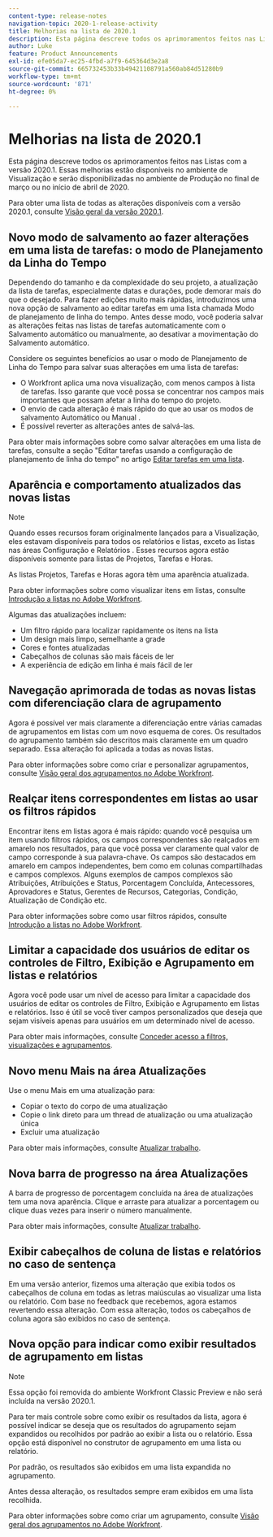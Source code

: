 ```yaml
---
content-type: release-notes
navigation-topic: 2020-1-release-activity
title: Melhorias na lista de 2020.1
description: Esta página descreve todos os aprimoramentos feitos nas Listas com a versão 2020.1. Essas melhorias estão disponíveis no ambiente de Visualização e serão disponibilizadas no ambiente de Produção no final de março ou no início de abril de 2020.
author: Luke
feature: Product Announcements
exl-id: efe05da7-ec25-4fbd-a7f9-645364d3e2a8
source-git-commit: 665732453b33b49421108791a560ab84d51280b9
workflow-type: tm+mt
source-wordcount: '871'
ht-degree: 0%

---
```


# Melhorias na lista de 2020.1

Esta página descreve todos os aprimoramentos feitos nas Listas com a versão 2020.1. Essas melhorias estão disponíveis no ambiente de Visualização e serão disponibilizadas no ambiente de Produção no final de março ou no início de abril de 2020.

Para obter uma lista de todas as alterações disponíveis com a versão 2020.1, consulte [Visão geral da versão 2020.1](../../../product-announcements/product-releases/2020.1-release-activity/2020.1-release-overview.md).

## Novo modo de salvamento ao fazer alterações em uma lista de tarefas: o modo de Planejamento da Linha do Tempo

Dependendo do tamanho e da complexidade do seu projeto, a atualização da lista de tarefas, especialmente datas e durações, pode demorar mais do que o desejado. Para fazer edições muito mais rápidas, introduzimos uma nova opção de salvamento ao editar tarefas em uma lista chamada Modo de planejamento de linha do tempo. Antes desse modo, você poderia salvar as alterações feitas nas listas de tarefas automaticamente com o Salvamento automático ou manualmente, ao desativar a movimentação do Salvamento automático.

Considere os seguintes benefícios ao usar o modo de Planejamento de Linha do Tempo para salvar suas alterações em uma lista de tarefas:

* O Workfront aplica uma nova visualização, com menos campos à lista de tarefas. Isso garante que você possa se concentrar nos campos mais importantes que possam afetar a linha do tempo do projeto.
* O envio de cada alteração é mais rápido do que ao usar os modos de salvamento Automático ou Manual .
* É possível reverter as alterações antes de salvá-las.

Para obter mais informações sobre como salvar alterações em uma lista de tarefas, consulte a seção &quot;Editar tarefas usando a configuração de planejamento de linha do tempo&quot; no artigo [Editar tarefas em uma lista](../../../manage-work/tasks/manage-tasks/edit-tasks-in-a-list.md).

## Aparência e comportamento atualizados das novas listas

>[!NOTE]
>
>Quando esses recursos foram originalmente lançados para a Visualização, eles estavam disponíveis para todos os relatórios e listas, exceto as listas nas áreas Configuração e Relatórios . Esses recursos agora estão disponíveis somente para listas de Projetos, Tarefas e Horas.

As listas Projetos, Tarefas e Horas agora têm uma aparência atualizada.

Para obter informações sobre como visualizar itens em listas, consulte [Introdução a listas no Adobe Workfront](../../../workfront-basics/navigate-workfront/use-lists/view-items-in-a-list.md).

Algumas das atualizações incluem:

* Um filtro rápido para localizar rapidamente os itens na lista
* Um design mais limpo, semelhante a grade
* Cores e fontes atualizadas
* Cabeçalhos de colunas são mais fáceis de ler
* A experiência de edição em linha é mais fácil de ler

## Navegação aprimorada de todas as novas listas com diferenciação clara de agrupamento

Agora é possível ver mais claramente a diferenciação entre várias camadas de agrupamentos em listas com um novo esquema de cores. Os resultados do agrupamento também são descritos mais claramente em um quadro separado. Essa alteração foi aplicada a todas as novas listas.

Para obter informações sobre como criar e personalizar agrupamentos, consulte [Visão geral dos agrupamentos no Adobe Workfront](../../../reports-and-dashboards/reports/reporting-elements/groupings-overview.md).

## Realçar itens correspondentes em listas ao usar os filtros rápidos

Encontrar itens em listas agora é mais rápido: quando você pesquisa um item usando filtros rápidos, os campos correspondentes são realçados em amarelo nos resultados, para que você possa ver claramente qual valor de campo corresponde à sua palavra-chave. Os campos são destacados em amarelo em campos independentes, bem como em colunas compartilhadas e campos complexos. Alguns exemplos de campos complexos são Atribuições, Atribuições e Status, Porcentagem Concluída, Antecessores, Aprovadores e Status, Gerentes de Recursos, Categorias, Condição, Atualização de Condição etc.

Para obter informações sobre como usar filtros rápidos, consulte [Introdução a listas no Adobe Workfront](../../../workfront-basics/navigate-workfront/use-lists/view-items-in-a-list.md).

## Limitar a capacidade dos usuários de editar os controles de Filtro, Exibição e Agrupamento em listas e relatórios

Agora você pode usar um nível de acesso para limitar a capacidade dos usuários de editar os controles de Filtro, Exibição e Agrupamento em listas e relatórios. Isso é útil se você tiver campos personalizados que deseja que sejam visíveis apenas para usuários em um determinado nível de acesso.

Para obter mais informações, consulte [Conceder acesso a filtros, visualizações e agrupamentos](../../../administration-and-setup/add-users/configure-and-grant-access/grant-access-fvg.md).

## Novo menu Mais na área Atualizações

Use o menu Mais em uma atualização para:

* Copiar o texto do corpo de uma atualização
* Copie o link direto para um thread de atualização ou uma atualização única
* Excluir uma atualização

Para obter mais informações, consulte [Atualizar trabalho](../../../workfront-basics/updating-work-items-and-viewing-updates/update-work.md).

## Nova barra de progresso na área Atualizações

A barra de progresso de porcentagem concluída na área de atualizações tem uma nova aparência. Clique e arraste para atualizar a porcentagem ou clique duas vezes para inserir o número manualmente.

Para obter mais informações, consulte [Atualizar trabalho](../../../workfront-basics/updating-work-items-and-viewing-updates/update-work.md).

## Exibir cabeçalhos de coluna de listas e relatórios no caso de sentença

Em uma versão anterior, fizemos uma alteração que exibia todos os cabeçalhos de coluna em todas as letras maiúsculas ao visualizar uma lista ou relatório. Com base no feedback que recebemos, agora estamos revertendo essa alteração. Com essa alteração, todos os cabeçalhos de coluna agora são exibidos no caso de sentença.

## Nova opção para indicar como exibir resultados de agrupamento em listas

>[!NOTE]
>
>Essa opção foi removida do ambiente Workfront Classic Preview e não será incluída na versão 2020.1.

Para ter mais controle sobre como exibir os resultados da lista, agora é possível indicar se deseja que os resultados do agrupamento sejam expandidos ou recolhidos por padrão ao exibir a lista ou o relatório. Essa opção está disponível no construtor de agrupamento em uma lista ou relatório.

Por padrão, os resultados são exibidos em uma lista expandida no agrupamento.

Antes dessa alteração, os resultados sempre eram exibidos em uma lista recolhida.

Para obter informações sobre como criar um agrupamento, consulte [Visão geral dos agrupamentos no Adobe Workfront](../../../reports-and-dashboards/reports/reporting-elements/groupings-overview.md).
